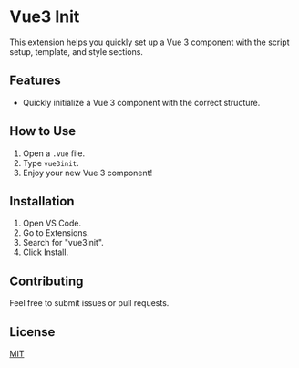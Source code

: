 # Vue3 Init

This extension helps you quickly set up a Vue 3 component with the script setup, template, and style sections.

## Features

- Quickly initialize a Vue 3 component with the correct structure.

## How to Use

1. Open a `.vue` file.
2. Type `vue3init`.
3. Enjoy your new Vue 3 component!

## Installation

1. Open VS Code.
2. Go to Extensions.
3. Search for "vue3init".
4. Click Install.

## Contributing

Feel free to submit issues or pull requests.

## License

[MIT](LICENSE)
